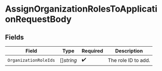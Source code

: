 # AssignOrganizationRolesToApplicationRequestBody


## Fields

| Field                 | Type                  | Required              | Description           |
| --------------------- | --------------------- | --------------------- | --------------------- |
| `OrganizationRoleIds` | []*string*            | :heavy_check_mark:    | The role ID to add.   |